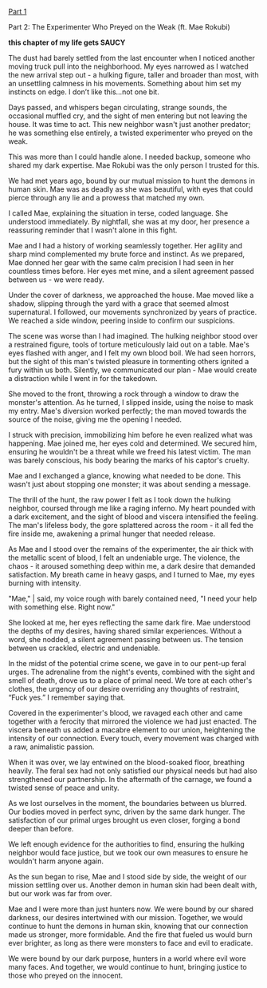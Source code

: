 [Part 1](https://www.reddit.com/r/nosleep/s/vDDRp17w3V)

Part 2: The Experimenter Who Preyed on the Weak (ft. Mae Rokubi)

**this chapter of my life gets SAUCY**

The dust had barely settled from the last encounter when I noticed another
moving truck pull into the neighborhood. My eyes narrowed as I watched the new arrival step out - a hulking figure, taller and broader than most, with an unsettling calmness in his movements. Something about him set my instincts on edge. I don’t like this…not one bit.

Days passed, and whispers began circulating, strange sounds, the occasional muffled cry, and the sight of men entering but not leaving the house. It was time to act. This new neighbor wasn't just another predator; he was something else entirely, a twisted experimenter who preyed on the weak.

This was more than I could handle alone. I needed backup, someone who shared my dark expertise. Mae Rokubi was the only person I trusted for this.

We had met years ago, bound by our mutual mission to hunt the demons in human skin. Mae was as deadly as she was beautiful, with eyes that could pierce through any lie and a prowess that matched my own.

I called Mae, explaining the situation in terse, coded language. She understood immediately. By nightfall, she was at my door, her presence a reassuring reminder that I wasn't alone in this fight. 

Mae and I had a history of working seamlessly together. Her agility and sharp mind complemented my brute force and instinct. As we prepared, Mae donned her gear with the same calm precision I had seen in her countless times before. Her eyes met mine, and a silent agreement passed between us - we were ready.

Under the cover of darkness, we approached the house. Mae moved like a shadow, slipping through the yard with a grace that seemed almost supernatural. I followed, our movements synchronized by years of practice. We reached a side window, peering inside to confirm our
suspicions.

The scene was worse than I had imagined. The hulking neighbor stood over a restrained figure, tools of torture meticulously laid out on a table. Mae's eyes flashed with anger, and I felt my own blood boil. We had seen horrors, but the sight of this man's twisted pleasure in tormenting others ignited a fury within us both. Silently, we communicated our plan - Mae would create a distraction while I went in for the takedown.

She moved to the front, throwing a rock through a window to draw the monster's attention. As he turned, I slipped inside, using the noise to mask my entry. Mae's diversion worked perfectly; the man moved towards the source of the noise, giving me the opening I needed. 

I struck with precision, immobilizing him before he even realized what was happening. Mae joined me, her eyes cold and determined. We secured him, ensuring he wouldn't be a threat while we freed his latest victim. The man was barely conscious, his body bearing the marks of his captor's cruelty.

Mae and I exchanged a glance, knowing what needed to be done. This wasn't just about stopping one monster; it was about sending a message. 

The thrill of the hunt, the raw power I felt as I took down the hulking neighbor, coursed through me like a raging inferno. My heart pounded with a dark excitement, and the sight of blood and viscera intensified the feeling. The man's lifeless body, the gore splattered across the room - it all fed the fire inside me, awakening a primal hunger that needed release.

As Mae and I stood over the remains of the experimenter, the air thick with the metallic scent of blood, I felt an undeniable urge. The violence, the chaos - it aroused something deep within me, a dark desire that demanded satisfaction. My breath came in heavy gasps, and I turned to Mae, my eyes burning with intensity.

"Mae," | said, my voice rough with barely contained need, "I need your help with something else. Right now."

She looked at me, her eyes reflecting the same dark fire. Mae understood the depths of my desires, having shared similar experiences. Without a word, she nodded, a silent agreement passing between us. The tension between us crackled, electric and undeniable.

In the midst of the potential crime scene, we gave in to our pent-up feral urges. The adrenaline from the night's events, combined with the sight and smell of death, drove us to a place of primal need. We tore at each other's clothes, the urgency of our desire overriding any thoughts of restraint, “Fuck yes.” I remember saying that.

Covered in the experimenter's blood, we ravaged each other and came together with a ferocity that mirrored the violence we had just enacted. The viscera beneath us added a macabre element to our union, heightening the intensity of our connection. Every touch, every movement was charged with a raw, animalistic passion.

When it was over, we lay entwined on the blood-soaked floor, breathing heavily. The feral sex had not only satisfied our physical needs but had also strengthened our partnership. In the aftermath of the carnage, we found a twisted sense of peace and unity.

As we lost ourselves in the moment, the boundaries between us blurred. Our bodies moved in perfect sync, driven by the same dark hunger. The satisfaction of our primal urges brought us even closer, forging a bond deeper than before.

We left enough evidence for the authorities to find, ensuring the hulking neighbor would face justice, but we took our own measures to ensure he wouldn't harm anyone again.

As the sun began to rise, Mae and I stood side by side, the weight of our mission settling over us. Another demon in human skin had been dealt with, but our work was far from over.

Mae and I were more than just hunters now. We were bound by our shared darkness, our desires intertwined with our mission. Together, we would continue to hunt the demons in human skin, knowing that our connection made us stronger, more formidable. And the fire that fueled us would burn ever brighter, as long as there were monsters to face and evil to eradicate.

We were bound by our dark purpose, hunters in a world where evil wore many faces. And together, we would continue to hunt, bringing justice to those who preyed on the innocent.